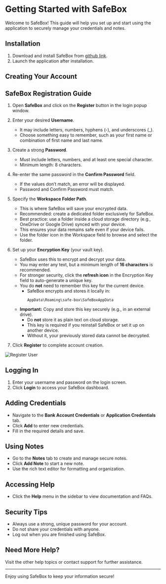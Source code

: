 # Getting Started with SafeBox

Welcome to SafeBox! This guide will help you set up and start using the application to securely manage your credentials and notes.

## Installation

1. Download and install SafeBox from [github link](https://github.com/CommunityCodeHub/safebox).
2. Launch the application after installation.

## Creating Your Account

## SafeBox Registration Guide

1. Open **SafeBox** and click on the **Register** button in the login popup window.  

2. Enter your desired **Username**.  
   - It may include letters, numbers, hyphens (-), and underscores (_).  
   - Choose something easy to remember, such as your first name or combination of first name and last name.  

3. Create a strong **Password**.  
   - Must include letters, numbers, and at least one special character.  
   - Minimum length: 8 characters.  

4. Re-enter the same password in the **Confirm Password** field.  
   - If the values don’t match, an error will be displayed.  
   - Password and Confirm Password must match.  

5. Specify the **Workspace Folder Path**.  
   - This is where SafeBox will save your encrypted data.  
   - Recommended: create a dedicated folder exclusively for SafeBox.  
   - Best practice: use a folder inside a cloud storage directory (e.g., OneDrive or Google Drive) synced with your device.  
   - This ensures your data remains safe even if your device fails.  
   - Use the folder icon in the Workspace field to browse and select the folder.  

6. Set up your **Encryption Key** (your vault key).  
   - SafeBox uses this to encrypt and decrypt your data.  
   - You may enter any text, but a minimum length of **16 characters** is recommended.  
   - For stronger security, click the **refresh icon** in the Encryption Key field to auto-generate a unique key.  
   - You do **not** need to remember this key for the current device.  
     - SafeBox encrypts and stores it locally in:  
       ```
       AppData\Roaming\safe-box\SafeBoxAppData
       ```
   - **Important:** Copy and store this key securely (e.g., in an external drive).  
     - Do **not** store it as plain text on cloud storage.  
     - This key is required if you reinstall SafeBox or set it up on another device.  
     - Without it, your previously stored data cannot be decrypted.  

7. Click **Register** to complete account creation.  

![Register User](/../../assets/images/screenshots/RegisterUser.png)


## Logging In

1. Enter your username and password on the login screen.
2. Click **Login** to access your SafeBox dashboard.

## Adding Credentials

- Navigate to the **Bank Account Credentials** or **Application Credentials** tab.
- Click **Add** to enter new credentials.
- Fill in the required details and save.

## Using Notes

- Go to the **Notes** tab to create and manage secure notes.
- Click **Add Note** to start a new note.
- Use the rich text editor for formatting and organization.

## Accessing Help

- Click the **Help** menu in the sidebar to view documentation and FAQs.

## Security Tips

- Always use a strong, unique password for your account.
- Do not share your credentials with anyone.
- Log out when you are finished using SafeBox.

## Need More Help?

Visit the other help topics or contact support for further assistance.

---

Enjoy using SafeBox to keep your information secure!
